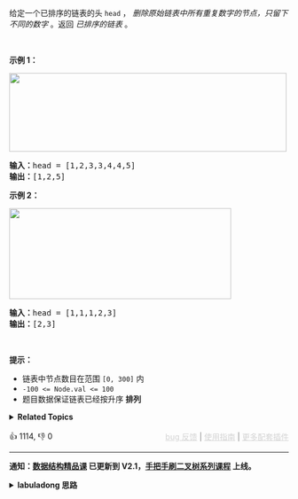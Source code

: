 <p>给定一个已排序的链表的头&nbsp;<code>head</code> ，&nbsp;<em>删除原始链表中所有重复数字的节点，只留下不同的数字</em>&nbsp;。返回 <em>已排序的链表</em>&nbsp;。</p>

<p>&nbsp;</p>

<p><strong>示例 1：</strong></p> 
<img alt="" src="https://assets.leetcode.com/uploads/2021/01/04/linkedlist1.jpg" style="height: 142px; width: 500px;" /> 
<pre>
<strong>输入：</strong>head = [1,2,3,3,4,4,5]
<strong>输出：</strong>[1,2,5]
</pre>

<p><strong>示例 2：</strong></p> 
<img alt="" src="https://assets.leetcode.com/uploads/2021/01/04/linkedlist2.jpg" style="height: 164px; width: 400px;" /> 
<pre>
<strong>输入：</strong>head = [1,1,1,2,3]
<strong>输出：</strong>[2,3]
</pre>

<p>&nbsp;</p>

<p><strong>提示：</strong></p>

<ul> 
 <li>链表中节点数目在范围 <code>[0, 300]</code> 内</li> 
 <li><code>-100 &lt;= Node.val &lt;= 100</code></li> 
 <li>题目数据保证链表已经按升序 <strong>排列</strong></li> 
</ul>

<details><summary><strong>Related Topics</strong></summary>链表 | 双指针</details><br>

<div>👍 1114, 👎 0<span style='float: right;'><span style='color: gray;'><a href='https://github.com/labuladong/fucking-algorithm/discussions/939' target='_blank' style='color: lightgray;text-decoration: underline;'>bug 反馈</a> | <a href='https://labuladong.gitee.io/article/fname.html?fname=jb插件简介' target='_blank' style='color: lightgray;text-decoration: underline;'>使用指南</a> | <a href='https://labuladong.github.io/algo/images/others/%E5%85%A8%E5%AE%B6%E6%A1%B6.jpg' target='_blank' style='color: lightgray;text-decoration: underline;'>更多配套插件</a></span></span></div>

<div id="labuladong"><hr>

**通知：[数据结构精品课](https://aep.h5.xeknow.com/s/1XJHEO) 已更新到 V2.1，[手把手刷二叉树系列课程](https://aep.xet.tech/s/3YGcq3) 上线。**

<details><summary><strong>labuladong 思路</strong></summary>

## 基本思路

这道题是前文 [链表的双指针技巧汇总](https://appktavsiei5995.pc.xiaoe-tech.com/detail/i_629e11bae4b0812e17a33045/1) 中讲的 [83. 删除排序链表中的重复元素](/problems/remove-duplicates-from-sorted-list) 的进阶版。如果只让你把多于的重复元素去掉，那么快慢指针可以搞定，但这道题要求你把存在重复的元素全都去掉，一个简单粗暴的解法就是借助像哈希表这样的数据结构记录哪些节点重复了，然后去掉它们。

不过这道题输入的链表是有序的，这意味着重复元素都靠在一起，其实不用额外的空间复杂度来辅助，用两个指针就可以达到去重的目的，只是细节有点多，直接结合代码的详细注释来看吧。

值得一提的是，这道题也可以用递归思维来做，虽然存在堆栈消耗空间复杂度，不过理解起来更容易，我也写出来供大家参考。

**标签：[数据结构](https://mp.weixin.qq.com/mp/appmsgalbum?__biz=MzAxODQxMDM0Mw==&action=getalbum&album_id=1318892385270808576)，[链表双指针](https://mp.weixin.qq.com/mp/appmsgalbum?__biz=MzAxODQxMDM0Mw==&action=getalbum&album_id=2120596033251475465)**

## 解法代码

提示：🟢 标记的是我写的解法代码，🤖 标记的是 chatGPT 翻译的多语言解法代码。如有错误，可以 [点这里](https://github.com/labuladong/fucking-algorithm/issues/1113) 反馈和修正。

<div class="tab-panel"><div class="tab-nav">
<button data-tab-item="cpp" class="tab-nav-button btn " data-tab-group="default" onclick="switchTab(this)">cpp🤖</button>

<button data-tab-item="python" class="tab-nav-button btn " data-tab-group="default" onclick="switchTab(this)">python🤖</button>

<button data-tab-item="java" class="tab-nav-button btn active" data-tab-group="default" onclick="switchTab(this)">java🟢</button>

<button data-tab-item="go" class="tab-nav-button btn " data-tab-group="default" onclick="switchTab(this)">go🤖</button>

<button data-tab-item="javascript" class="tab-nav-button btn " data-tab-group="default" onclick="switchTab(this)">javascript🤖</button>
</div><div class="tab-content">
<div data-tab-item="cpp" class="tab-item " data-tab-group="default"><div class="highlight">

```cpp
// 注意：cpp 代码由 chatGPT🤖 根据我的 java 代码翻译，旨在帮助不同背景的读者理解算法逻辑。
// 本代码已经通过力扣的测试用例，应该可直接成功提交。

// Definition for singly-linked list.
// struct ListNode {
//     int val;
//     ListNode *next;
//     ListNode(int x) : val(x), next(NULL) {}
// };

class Solution {
public:
    ListNode* deleteDuplicates(ListNode* head) {
        ListNode* dummy = new ListNode(-1);
        ListNode* p = dummy, *q = head;
        while (q != nullptr) {
            if (q->next != nullptr && q->val == q->next->val){
                // 发现重复节点，跳过这些重复节点
                while (q->next != nullptr && q->val == q->next->val) {
                    q = q->next;
                }
                q = q->next;
                // 此时 q 跳过了这一段重复元素
                if (q == nullptr) {
                    p->next = nullptr;
                }
                // 不过下一段元素也可能重复，等下一轮 while 循环判断
            } else {
                // 不是重复节点，接到 dummy 后面
                p->next = q;
                p = p->next;
                q = q->next;
            }
        }
        return dummy->next;
    }
};

// 递归解法
// Definition for singly-linked list.
// struct ListNode {
//     int val;
//     ListNode *next;
//     ListNode(int x) : val(x), next(NULL) {}
// };
class Solution2 {
public:
    ListNode* deleteDuplicates(ListNode* head) {
        if (head == nullptr || head->next == nullptr) {
            return head;
        }
        if (head->val != head->next->val) {
            // 如果头结点和身后节点的值不同，则对之后的链表去重即可
            head->next = deleteDuplicates(head->next);
            return head;
        }
        while (head->next != nullptr && head->val == head->next->val) {
            head = head->next;
        }
        return deleteDuplicates(head->next);
    }
};
```

</div></div>

<div data-tab-item="python" class="tab-item " data-tab-group="default"><div class="highlight">

```python
# 注意：python 代码由 chatGPT🤖 根据我的 java 代码翻译，旨在帮助不同背景的读者理解算法逻辑。
# 本代码已经通过力扣的测试用例，应该可直接成功提交。

# Definition for singly-linked list.
# class ListNode:
#     def __init__(self, x):
#         self.val = x
#         self.next = None

class Solution:
    def deleteDuplicates(self, head: ListNode) -> ListNode:
        dummy = ListNode(-1)
        p = dummy
        q = head
        while q:
            if q.next and q.val == q.next.val:
                while q.next and q.val == q.next.val:
                    q = q.next
                q = q.next
                if not q:
                    p.next = None
            else:
                p.next = q
                p = p.next
                q = q.next
        return dummy.next

# 递归解法
class Solution2:
    def deleteDuplicates(self, head: ListNode) -> ListNode:
        if not head or not head.next:
            return head
        if head.val != head.next.val:
            head.next = self.deleteDuplicates(head.next)
            return head
        while head.next and head.val == head.next.val:
            head = head.next
        return self.deleteDuplicates(head.next)
```

</div></div>

<div data-tab-item="java" class="tab-item active" data-tab-group="default"><div class="highlight">

```java
class Solution {
    public ListNode deleteDuplicates(ListNode head) {
        ListNode dummy = new ListNode(-1);
        ListNode p = dummy, q = head;
        while (q != null) {
            if (q.next != null && q.val == q.next.val){
                // 发现重复节点，跳过这些重复节点
                while (q.next != null && q.val == q.next.val) {
                    q = q.next;
                }
                q = q.next;
                // 此时 q 跳过了这一段重复元素
                if (q == null) {
                    p.next = null;
                }
                // 不过下一段元素也可能重复，等下一轮 while 循环判断
            } else {
                // 不是重复节点，接到 dummy 后面
                p.next = q;
                p = p.next;
                q = q.next;
            }
        }
        return dummy.next;
    }
}

// 递归解法
class Solution2 {
    // 定义：输入一条单链表头结点，返回去重之后的单链表头结点
    public ListNode deleteDuplicates(ListNode head) {
        // base case
        if (head == null || head.next == null) {
            return head;
        }
        if (head.val != head.next.val) {
            // 如果头结点和身后节点的值不同，则对之后的链表去重即可
            head.next = deleteDuplicates(head.next);
            return head;
        }
        // 如果如果头结点和身后节点的值相同，则说明从 head 开始存在若干重复节点
        // 越过重复节点，找到 head 之后那个不重复的节点
        while (head.next != null && head.val == head.next.val) {
            head = head.next;
        }
        // 直接返回那个不重复节点开头的链表的去重结果，就把重复节点删掉了
        return deleteDuplicates(head.next);
    }
}
```

</div></div>

<div data-tab-item="go" class="tab-item " data-tab-group="default"><div class="highlight">

```go
// 注意：go 代码由 chatGPT🤖 根据我的 java 代码翻译，旨在帮助不同背景的读者理解算法逻辑。
// 本代码已经通过力扣的测试用例，应该可直接成功提交。

func deleteDuplicates(head *ListNode) *ListNode {
    dummy := &ListNode{-1, nil}
    p, q := dummy, head
    for q != nil {
        if q.Next != nil && q.Val == q.Next.Val {
            // 发现重复节点，跳过这些重复节点
            for q.Next != nil && q.Val == q.Next.Val {
                q = q.Next
            }
            q = q.Next
            // 此时 q 跳过了这一段重复元素
            if q == nil {
                p.Next = nil
            }
            // 不过下一段元素也可能重复，等下一轮 for 循环判断
        } else {
            // 不是重复节点，接到 dummy 后面
            p.Next = q
            p = p.Next
            q = q.Next
        }
    }
    return dummy.Next
}

// 递归解法
func deleteDuplicates2(head *ListNode) *ListNode {
    // base case
    if head == nil || head.Next == nil {
        return head
    }
    if head.Val != head.Next.Val {
        // 如果头结点和身后节点的值不同，则对之后的链表去重即可
        head.Next = deleteDuplicates(head.Next)
        return head
    }
    // 如果如果头结点和身后节点的值相同，则说明从 head 开始存在若干重复节点
    // 越过重复节点，找到 head 之后那个不重复的节点
    for head.Next != nil && head.Val == head.Next.Val {
        head = head.Next
    }
    // 直接返回那个不重复节点开头的链表的去重结果，就把重复节点删掉了
    return deleteDuplicates(head.Next)
}
```

</div></div>

<div data-tab-item="javascript" class="tab-item " data-tab-group="default"><div class="highlight">

```javascript
// 注意：javascript 代码由 chatGPT🤖 根据我的 java 代码翻译，旨在帮助不同背景的读者理解算法逻辑。
// 本代码已经通过力扣的测试用例，应该可直接成功提交。

var deleteDuplicates = function(head) {
  // 创建 dummy 节点，作为 head 的前置节点
  let dummy = new ListNode(-1);
  // 由于要对链表进行增删操作，所以需要一个指针 p 来遍历链表
  let p = dummy;
  // q 指向原链表的 head 节点
  let q = head;
  // 循环遍历整个链表
  while (q !== null) {
    if (q.next !== null && q.val === q.next.val) {
      // 发现重复节点，跳过这些重复节点
      while (q.next !== null && q.val === q.next.val) {
        q = q.next;
      }
      q = q.next;
      // 此时 q 跳过了这一段重复元素
      if (q === null) {
        p.next = null;
      }
      // 不过下一段元素也可能重复，等下一轮 while 循环判断
    } else {
      // 不是重复节点，接到 dummy 后面
      p.next = q;
      p = p.next;
      q = q.next;
    }
  }
  return dummy.next;
};

var deleteDuplicates = function(head) {
  // base case
  if (head === null || head.next === null) {
    return head;
  }
  if (head.val !== head.next.val) {
    // 如果头结点和身后节点的值不同，则对之后的链表去重即可
    head.next = deleteDuplicates(head.next);
    return head;
  }
  // 如果如果头结点和身后节点的值相同，则说明从 head 开始存在若干重复节点
  // 越过重复节点，找到 head 之后那个不重复的节点
  while (head.next !== null && head.val === head.next.val) {
    head = head.next;
  }
  // 直接返回那个不重复节点开头的链表的去重结果，就把重复节点删掉了
  return deleteDuplicates(head.next);
};
```

</div></div>
</div></div>

</details>
</div>







